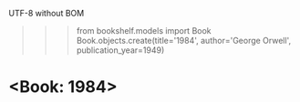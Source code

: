 UTF-8 without BOM
>>> from bookshelf.models import Book
>>> Book.objects.create(title='1984', author='George Orwell', publication_year=1949)
# <Book: 1984>